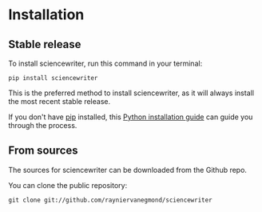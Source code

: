 # Installation

## Stable release

To install sciencewriter, run this command in your terminal:

```
pip install sciencewriter
```

This is the preferred method to install sciencewriter, as it will always install the most recent stable release.

If you don't have [pip](https://pip.pypa.io) installed, this [Python installation guide](http://docs.python-guide.org/en/latest/starting/installation/) can guide you through the process.

## From sources

The sources for sciencewriter can be downloaded from the Github repo.

You can clone the public repository:

```
git clone git://github.com/rayniervanegmond/sciencewriter
```
